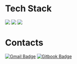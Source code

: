 <div align=left><h1>Tech Stack</h1></div>
<div align=left> 
  <img src="https://img.shields.io/badge/java-007396?style=for-the-badge&logo=java&logoColor=white">
  <img src="https://img.shields.io/badge/spring boot-6DB33F?style=for-the-badge&logo=spring&logoColor=white">
   <img src="https://img.shields.io/badge/mysql-4479A1?style=for-the-badge&logo=mysql&logoColor=white">
</div>

<div align=left><h1>Contacts</h1></div>
<div align=left>

[![Gmail Badge](https://img.shields.io/badge/Gmail-d14836?style=flat-square&logo=Gmail&logoColor=white&link=mailto:siresence@gmail.com)](mailto:siresence@gmail.com)
[![Gitbook Badge](https://img.shields.io/badge/gitbook-3884FF?style=flat-square&logo=gitbook&logoColor=white)](https://devlee.gitbook.io/blog/)
 
</div>
